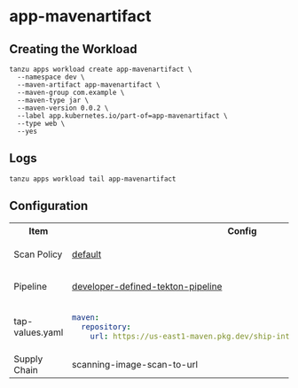 # app-mavenartifact

## Creating the Workload

```
tanzu apps workload create app-mavenartifact \
  --namespace dev \
  --maven-artifact app-mavenartifact \
  --maven-group com.example \
  --maven-type jar \
  --maven-version 0.0.2 \
  --label app.kubernetes.io/part-of=app-mavenartifact \
  --type web \
  --yes
```

## Logs

```
tanzu apps workload tail app-mavenartifact
```

## Configuration

<table>
<tr>
<th> Item </th>
<th> Config </th>
</tr>
<tr>
<td> Scan Policy </td>
<td> 
  
[default](resources/scan-policy.yaml)
  
</td>
</tr>
<tr>
<td> Pipeline </td>
<td>
  
[developer-defined-tekton-pipeline](resources/developer-defined-tekton-pipeline.yaml)
  
</td>
</tr>
<tr>
<td> tap-values.yaml </td>
<td> 

```yaml
maven:
  repository:
    url: https://us-east1-maven.pkg.dev/ship-interfaces-dev/test-repository
```

</td>
</tr>
<tr>
<td> Supply Chain </td>
<td> scanning-image-scan-to-url </td>
</tr>
</table>
